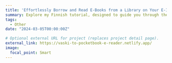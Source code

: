 ```yaml
---
title: 'Effortlessly Borrow and Read E-Books from a Library on Your E-Ink Device'
summary: Explore my Finnish tutorial, designed to guide you through the process of borrowing and reading e-books from libraries and Gutenberg Project for free on your E-Ink device. As an example, Vaski Libraries from Varsinais-Suomi (Proper Finland) are featured in this tutorial. Dive into the world of digital reading today!
tags:
  - Other
date: "2024-03-05T00:00:00Z"

# Optional external URL for project (replaces project detail page).
external_link: https://vaski-to-pocketbook-e-reader.netlify.app/
image:
  focal_point: Smart
---
```

